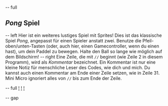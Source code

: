 -- full
## _Pong_ Spiel
-- left
Hier ist ein weiteres lustiges Spiel mit Sprites! Dies ist das klassische Spiel _Pong_, angepasst für einen Spieler anstatt zwei. Benutze die Pfeil-oben/unten-Tasten (oder, auch hier, einen Gamecontroller, wenn du einen hast), um dein Paddel zu bewegen. Halte den Ball so lange wie möglich auf dem Bildschirm!
-- right
Eine Zeile, die mit `//` beginnt (wie Zeile 2 in diesem Programm), wird als *Kommentar* bezeichnet. Ein Kommentar ist nur eine kleine Notiz für menschliche Leser des Codes, wie dich und mich. Du kannst auch einen Kommentar am Ende einer Zeile setzen, wie in Zeile 31. Mini Micro ignoriert alles von `//` bis zum Ende der Zeile.

-- full
[!](p36-listing1a.png)
[!](p36-listing1b.png)
[!](p36-pongBot.png)

-- gap
